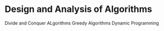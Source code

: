 # Design and Analysis of Algorithms

 Divide and Conquer ALgorithms
 Greedy Algorithms
 Dynamic Programming
